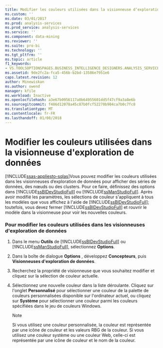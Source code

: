 ```yaml
---
title: Modifier les couleurs utilisées dans la visionneuse d’exploration de données | Documents Microsoft
ms.custom: ''
ms.date: 03/01/2017
ms.prod: analysis-services
ms.prod_service: analysis-services
ms.service: ''
ms.component: data-mining
ms.reviewer: ''
ms.suite: pro-bi
ms.technology: ''
ms.tgt_pltfrm: ''
ms.topic: article
f1_keywords:
- VS.TOOLSOPTIONSPAGES.BUSINESS_INTELLIGENCE_DESIGNERS.ANALYSIS_SERVICES_DESIGNERS.DATA_MINING_VIEWERS
ms.assetid: 9de2fc2a-fca5-456b-b2bd-13586e7951e6
caps.latest.revision: 12
author: Minewiskan
ms.author: owend
manager: kfile
ms.workload: Inactive
ms.openlocfilehash: a3e67b0956117a0b64955601dd5f47cf9a3a8e6b
ms.sourcegitcommit: f486d12078a45c87b0fcf52270b904ca7b0c7fc8
ms.translationtype: MT
ms.contentlocale: fr-FR
ms.lasthandoff: 01/08/2018
---
```

# <a name="change-the-colors-used-in-the-data-mining-viewer"></a>Modifier les couleurs utilisées dans la visionneuse d'exploration de données
[!INCLUDE[ssas-appliesto-sqlas](../../includes/ssas-appliesto-sqlas.md)]Vous pouvez modifier les couleurs utilisées dans les visionneuses d’exploration de données pour afficher des séries de données, des nœuds ou des clusters. Pour ce faire, définissez des options dans [!INCLUDE[ssBIDevStudioFull](../../includes/ssbidevstudiofull-md.md)] ou [!INCLUDE[ssManStudioFull](../../includes/ssmanstudiofull-md.md)]. Après avoir modifié les paramètres, les sélections de couleur s'appliquent à tous les modèles que vous affichez à l'aide de [!INCLUDE[ssBIDevStudioFull](../../includes/ssbidevstudiofull-md.md)]; toutefois, vous devez fermer [!INCLUDE[ssBIDevStudioFull](../../includes/ssbidevstudiofull-md.md)] et rouvrir le modèle dans la visionneuse pour voir les nouvelles couleurs.  
  
### <a name="to-change-the-colors-used-in-the-data-mining-viewers"></a>Pour modifier les couleurs utilisées dans les visionneuses d'exploration de données  
  
1.  Dans le menu **Outils** de [!INCLUDE[ssBIDevStudioFull](../../includes/ssbidevstudiofull-md.md)] ou [!INCLUDE[ssManStudioFull](../../includes/ssmanstudiofull-md.md)], sélectionnez **Options**.  
  
2.  Dans la boîte de dialogue **Options** , développez **Concepteurs**, puis **Visionneuses d'exploration de données**.  
  
3.  Recherchez la propriété de visionneuse que vous souhaitez modifier et cliquez sur la sélection de couleur actuelle.  
  
4.  Sélectionnez une nouvelle couleur dans la liste déroulante. Cliquez sur l'onglet **Personnalisé** pour sélectionner une couleur de la palette de couleurs personnalisées disponible sur l'ordinateur actuel, ou cliquez sur **Système** pour sélectionner une couleur parmi les couleurs spécifiées dans le jeu de couleurs Windows.  
  
    > [!NOTE]  
    >  Si vous utilisez une couleur personnalisée, la couleur est représentée par une icône de couleur et les valeurs RBG de la couleur. Si vous utilisez une couleur système ou une couleur Web, celle-ci est représentée par une icône de couleur et le nom de la couleur.  
  
  
